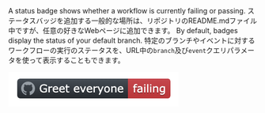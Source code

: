 A status badge shows whether a workflow is currently failing or passing. ステータスバッジを追加する一般的な場所は、リポジトリのREADME.mdファイル中ですが、任意の好きなWebページに追加できます。 By default, badges display the status of your default branch. 特定のブランチやイベントに対するワークフローの実行のステータスを、URL中の`branch`及び`event`クエリパラメータを使って表示することもできます。

![example status badge](/assets/images/help/repository/actions-workflow-status-badge.png)
